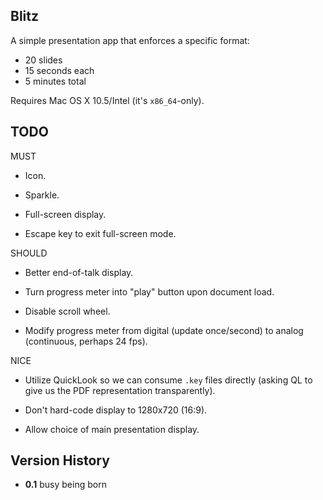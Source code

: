 ## Blitz

A simple presentation app that enforces a specific format: 

* 20 slides
* 15 seconds each
* 5 minutes total

Requires Mac OS X 10.5/Intel (it's `x86_64`-only).

## TODO

MUST

- Icon.

- Sparkle.

- Full-screen display.

- Escape key to exit full-screen mode.

SHOULD

- Better end-of-talk display.

- Turn progress meter into "play" button upon document load.

- Disable scroll wheel.

- Modify progress meter from digital (update once/second) to analog (continuous, perhaps 24 fps).

NICE

- Utilize QuickLook so we can consume `.key` files directly (asking QL to give us the PDF representation transparently).

- Don't hard-code display to 1280x720 (16:9).

- Allow choice of main presentation display.

## Version History

* **0.1** busy being born
